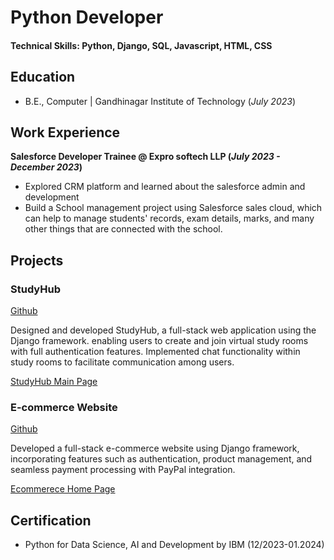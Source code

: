 # Python Developer

#### Technical Skills: Python, Django, SQL, Javascript, HTML, CSS

## Education
- B.E., Computer | Gandhinagar Institute of Technology (_July 2023_)								       		

## Work Experience
**Salesforce Developer Trainee @ Expro softech LLP (_July 2023 - December 2023_)**
- Explored CRM platform and learned about the salesforce admin and development
- Build a School management project  using Salesforce sales cloud, which can help to manage students' records, exam details, marks, and many other things that are connected with the school. 

## Projects
### StudyHub
[Github](https://github.com/Kaushalgothadiya/project_studyhub)

Designed and developed StudyHub, a full-stack web application using the Django framework. enabling users to create and join virtual study rooms with full authentication features. Implemented chat functionality within study rooms to facilitate communication among users.

[StudyHub Main Page](assets/img/Studyhub1)

### E-commerce Website
[Github](https://github.com/Kaushalgothadiya/project_ecommerce)

Developed a full-stack e-commerce website using Django framework, incorporating features such as authentication, product management, and seamless payment processing with PayPal integration.

[Ecommerece Home Page](assets/img/Ecommerce1)

## Certification
- Python for Data Science, AI and Development by IBM (12/2023-01.2024)

